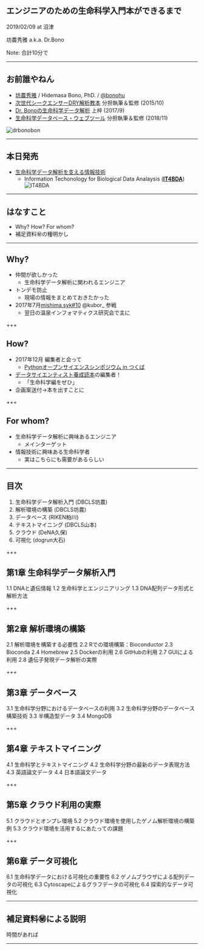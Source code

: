 ## エンジニアのための生命科学入門本ができるまで

2019/02/09 at 沼津

坊農秀雅 a.k.a. Dr.Bono

Note:
合計10分で

---

## お前誰やねん

- [坊農秀雅](http://bonohu.jp/) / Hidemasa Bono, PhD. /  [@bonohu](https://twitter.com/bonohu)
- [次世代シークエンサーDRY解析教本](https://gakken-mesh.jp/book/detail/9784780909203.html) 分担執筆＆監修 (2015/10)
- [Dr. Bonoの生命科学データ解析](http://bonohu.jp/blog/category/drbonobon.html) 上梓 (2017/9)
- [生命科学データベース・ウェブツール](http://bonohu.jp/blog/category/togotv18.html) 分担執筆＆監修 (2018/11)

![drbonobon](https://images-na.ssl-images-amazon.com/images/I/51gwooGvqYL.jpg)

---
## 本日発売
- [生命科学データ解析を支える情報技術](http://bonohu.jp/blog/category/it4bda.html)
  - Information Techonology for Biological Data Analaysis ([**IT4BDA**](https://twitter.com/hashtag/IT4BDA))
![IT4BDA](http://bonohu.jp/blog/images/IT4BDA.jpg)

---

## はなすこと

- Why? How? For whom?
- 補足資料㊙の種明かし

---

## Why?

- 仲間が欲しかった
  - 生命科学データ解析に関われるエンジニア
- トンデモ防止
  - 現場の情報をまとめておきたかった
- 2017年7月[mishima.syk#10](https://bonohu.wordpress.com/2017/07/09/mishima-syk-10/) @kubor_ 参戦
  - 翌日の温泉インフォマティクス研究会で主に

+++

## How?

- 2017年12月 編集者と会って
  - [Pythonオープンサイエンスシンポジウム in つくば](https://startpython.connpass.com/event/70649/)　
- [データサイエンティスト養成読本](https://amzn.to/2D4sPom)の編集者！
  - 「生命科学編をぜひ」
- 企画案送付→本を出すことに
 
+++

## For whom?

- 生命科学データ解析に興味あるエンジニア
  - メインターゲット 
- 情報技術に興味ある生命科学者
  - 実はこちらにも需要があるらしい

---

## 目次

1. 生命科学データ解析入門 (DBCLS坊農)
2. 解析環境の構築 (DBCLS坊農)
3. データベース (RIKEN粕川)
4. テキストマイニング (DBCLS山本)
5. クラウド (DeNA久保)
6. 可視化 (dogrun大石)

+++

## 第1章 生命科学データ解析入門
1.1 DNAと遺伝情報
1.2 生命科学とエンジニアリング
1.3 DNA配列データ形式と解析方法

+++

## 第2章 解析環境の構築
2.1 解析環境を構築する必要性
2.2 Rでの環境構築：Bioconductor
2.3 Bioconda
2.4 Homebrew
2.5 Dockerの利用
2.6 GitHubの利用
2.7 GUIによる利用
2.8 遺伝子発現データ解析の実際

+++

## 第3章 データベース
3.1 生命科学分野におけるデータベースの利用
3.2 生命科学分野のデータベース構築技術
3.3 半構造型データ
3.4 MongoDB

+++

## 第4章 テキストマイニング
4.1 生命科学とテキストマイニング
4.2 生命科学分野の最新のデータ表現方法
4.3 英語論文データ
4.4 日本語論文データ

+++

## 第5章 クラウド利用の実際
5.1 クラウドとオンプレ環境
5.2 クラウド環境を使用したゲノム解析環境の構築例
5.3 クラウド環境を活用するにあたっての課題

+++ 

## 第6章 データ可視化
6.1 生命科学データにおける可視化の重要性
6.2 ゲノムブラウザによる配列データの可視化
6.3 Cytoscapeによるグラフデータの可視化
6.4 探索的なデータ可視化

---

## 補足資料㊙による説明

時間があれば

---

